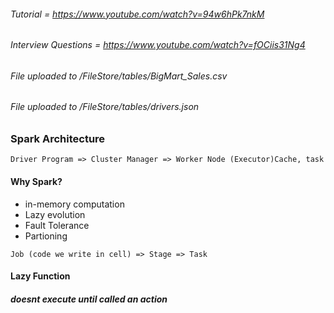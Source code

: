 ###### Tutorial = https://www.youtube.com/watch?v=94w6hPk7nkM
###### Interview Questions = https://www.youtube.com/watch?v=fOCiis31Ng4
###### File uploaded to /FileStore/tables/BigMart_Sales.csv
###### File uploaded to /FileStore/tables/drivers.json

### Spark Architecture 
``` Driver Program => Cluster Manager => Worker Node (Executor)Cache, task ```

#### Why Spark?
* in-memory computation
* Lazy evolution
* Fault Tolerance
* Partioning

``` Job (code we write in cell) => Stage => Task ```

#### Lazy Function
##### doesnt execute until called an action
